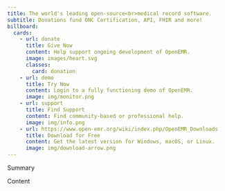```yaml
---
title: The world's leading open-source<br>medical record software.
subtitle: Donations fund ONC Certification, API, FHIR and more!
billboard:
  cards:
    - url: donate
      title: Give Now
      content: Help support ongoing development of OpenEMR.
      image: images/heart.svg
      classes:
        card: donation
    - url: demo
      title: Try Now
      content: Login to a fully functioning demo of OpenEMR.
      image: img/monitor.png
    - url: support
      title: Find Support
      content: Find community-based or professional help.
      image: img/info.png
    - url: https://www.open-emr.org/wiki/index.php/OpenEMR_Downloads
      title: Download for Free
      content: Get the latest version for Windows, macOS, or Linux.
      image: img/download-arrow.png
---
```


Summary

<!--more-->

Content
